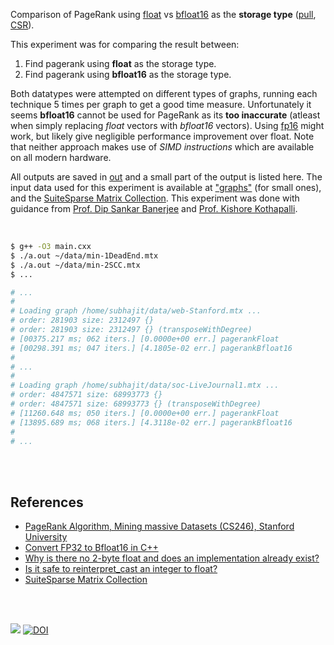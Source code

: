 Comparison of PageRank using [float] vs [bfloat16] as the **storage type**
([pull], [CSR]).

This experiment was for comparing the result between:
1. Find pagerank using **float** as the storage type.
2. Find pagerank using **bfloat16** as the storage type.

Both datatypes were attempted on different types of graphs, running each
technique 5 times per graph to get a good time measure. Unfortunately it seems
**bfloat16** cannot be used for PageRank as its **too inaccurate** (atleast
when simply replacing *float* vectors with *bfloat16* vectors). Using [fp16]
might work, but likely give negligible performance improvement over float.
Note that neither approach makes use of *SIMD instructions* which are
available on all modern hardware.

All outputs are saved in [out](out/) and a small part of the output is listed
here. The input data used for this experiment is available at ["graphs"] (for
small ones), and the [SuiteSparse Matrix Collection]. This experiment was done
with guidance from [Prof. Dip Sankar Banerjee] and [Prof. Kishore Kothapalli].

<br>

```bash
$ g++ -O3 main.cxx
$ ./a.out ~/data/min-1DeadEnd.mtx
$ ./a.out ~/data/min-2SCC.mtx
$ ...

# ...
#
# Loading graph /home/subhajit/data/web-Stanford.mtx ...
# order: 281903 size: 2312497 {}
# order: 281903 size: 2312497 {} (transposeWithDegree)
# [00375.217 ms; 062 iters.] [0.0000e+00 err.] pagerankFloat
# [00298.391 ms; 047 iters.] [4.1805e-02 err.] pagerankBfloat16
#
# ...
#
# Loading graph /home/subhajit/data/soc-LiveJournal1.mtx ...
# order: 4847571 size: 68993773 {}
# order: 4847571 size: 68993773 {} (transposeWithDegree)
# [11260.648 ms; 050 iters.] [0.0000e+00 err.] pagerankFloat
# [13895.689 ms; 068 iters.] [4.3118e-02 err.] pagerankBfloat16
#
# ...
```

<br>
<br>


## References

- [PageRank Algorithm, Mining massive Datasets (CS246), Stanford University](https://www.youtube.com/watch?v=ke9g8hB0MEo)
- [Convert FP32 to Bfloat16 in C++](https://stackoverflow.com/a/64493446/1413259)
- [Why is there no 2-byte float and does an implementation already exist?](https://stackoverflow.com/a/56017304/1413259)
- [Is it safe to reinterpret_cast an integer to float?](https://stackoverflow.com/a/13982359/1413259)
- [SuiteSparse Matrix Collection]

<br>
<br>

[![](https://i.imgur.com/CwLkGUW.jpg)](https://www.youtube.com/watch?v=ikAmrXP8p64)
[![DOI](https://zenodo.org/badge/366668299.svg)](https://zenodo.org/badge/latestdoi/366668299)


[Prof. Dip Sankar Banerjee]: https://sites.google.com/site/dipsankarban/
[Prof. Kishore Kothapalli]: https://cstar.iiit.ac.in/~kkishore/
[SuiteSparse Matrix Collection]: https://suitesparse-collection-website.herokuapp.com
["graphs"]: https://github.com/puzzlef/graphs
[float]: https://en.wikipedia.org/wiki/Single-precision_floating-point_format
[bfloat16]: https://en.wikipedia.org/wiki/Bfloat16_floating-point_format
[fp16]: https://en.wikipedia.org/wiki/Half-precision_floating-point_format
[pull]: https://github.com/puzzlef/pagerank-push-vs-pull
[CSR]: https://github.com/puzzlef/pagerank-class-vs-csr
